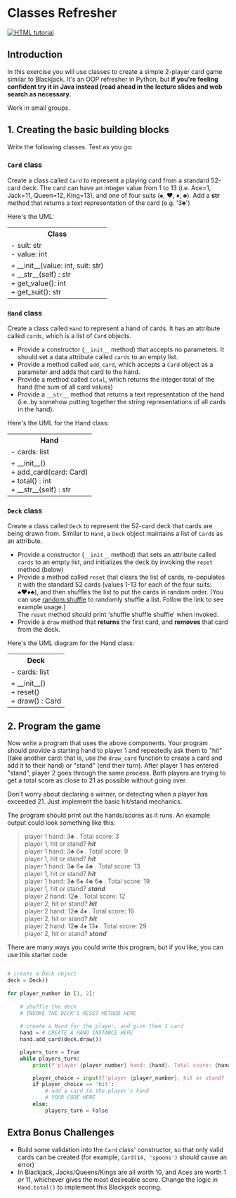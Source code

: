 # Classes Refresher

<a href="https://upload.wikimedia.org/wikipedia/commons/thumb/8/8d/Hand_holding_playing_cards-4530227761.jpg/320px-Hand_holding_playing_cards-4530227761.jpg"><img src="https://upload.wikimedia.org/wikipedia/commons/thumb/8/8d/Hand_holding_playing_cards-4530227761.jpg/320px-Hand_holding_playing_cards-4530227761.jpg" alt="HTML tutorial"></a>

## Introduction
In this exercise you will use classes to create a simple 2-player card game similar to Blackjack. It's an OOP refresher in Python, but **if you're feeling confident try it in Java instead (read ahead in the lecture slides and web search as necessary.**

Work in small groups.


## 1. Creating the basic building blocks
Write the following classes. Test as you go:

### `Card` class
Create a class called `Card` to represent a playing card from a standard 52-card deck. The card can have an integer value from 1 to 13 (i.e. Ace=1, Jack=11, Queen=12, King=13), and one of four suits (♠, ♥, ♦, ♣). Add a __str__ method that returns a text representation of the card (e.g. '3♣')

Here's the UML:
<table>
    <tr>
      <th colspan=2>Class</th>
    </tr>
    <tr>
      <td>
        - suit: str <br> 
        - value: int
      </td>    
  </tr>
  <tr>
    <td>
      + __init__(value: int, suit: str) <br>
      + __str__(self) : str <br>
      + get_value(): int <br>
      + get_suit(): str <br>
    </td>
  </tr>
      </table>

### `Hand` class
Create a class called `Hand` to represent a hand of cards. It has an attribute called `cards`, which is a list of `Card` objects.
- Provide a constructor (`__init__` method) that accepts no parameters. It should set a data attribute called `cards` to an empty list.
- Provide a method called `add_card`, which accepts a `Card` object as a parameter and adds that card to the hand.
- Provide a method called `total`, which returns the integer total of the hand (the sum of all card values)
- Provide a `__str__` method that returns a text representation of the hand (i.e. by somehow putting together the string representations of all cards in the hand).

Here's the UML for the Hand class:
<table>
    <tr>
      <th colspan=2>Hand</th>
    </tr>
    <tr>
      <td>
        - cards: list
      </td>    
  </tr>
  <tr>
    <td>
      + __init__() <br>
      + add_card(card: Card) <br>
      + total() : int <br>
      + __str__(self) : str
    </td>
  </tr>
      </table>

### `Deck` class
Create a class called `Deck` to represent the 52-card deck that cards are being drawn from. Similar to `Hand`, a `Deck` object maintains a list of `Card`s as an attribute.
- Provide a constructor (`__init__` method) that sets an attribute called `cards` to an empty list, and initializes the deck by invoking the `reset` method (below)
- Provide a method called `reset` that clears the list of cards, re-populates it with the standard 52 cards (values 1-13 for each of the four suits: ♠♥♦♣), and then shuffles the list to put the cards in random order. (You can use [random.shuffle](https://www.w3schools.com/python/ref_random_shuffle.asp) to randomly shuffle a list.  Follow the link to see example usage.)  
The `reset` method should print 'shuffle shuffle shuffle' when invoked.
- Provide a `draw` method that **returns** the first card, and **removes** that card from the deck.

Here's the UML diagram for the Hand class:
<table>
    <tr>
      <th colspan=2>Deck</th>
    </tr>
    <tr>
      <td>
        - cards: list
      </td>    
  </tr>
  <tr>
    <td>
      + __init__() <br>
      + reset() <br>
      + draw() : Card
    </td>
  </tr>
      </table>

## 2. Program the game
Now write a program that uses the above components. Your program should provide a starting hand to player 1 and repeatedly ask them to "hit" (take another card: that is, use the `draw_card` function to create a card and add it to their hand) or "stand" (end their turn). After player 1 has entered "stand", player 2 goes through the same process. Both players are trying to get a total score as close to 21 as possible without going over.

Don't worry about declaring a winner, or detecting when a player has exceeded 21. Just implement the basic hit/stand mechanics.

The program should print out the hands/scores as it runs. An example output could look something like this:

>player 1 hand: 3♣ . Total score: 3  
player 1, hit or stand? ***hit***  
player 1 hand: 3♣ 6♠ . Total score: 9  
player 1, hit or stand? ***hit***  
player 1 hand: 3♣ 6♠ 4♣ . Total score: 13  
player 1, hit or stand? ***hit***  
player 1 hand: 3♣ 6♠ 4♣ 6♣ . Total score: 19  
player 1, hit or stand? ***stand***  
player 2 hand: 12♣ . Total score: 12  
player 2, hit or stand? ***hit***  
player 2 hand: 12♣ 4♦ . Total score: 16  
player 2, hit or stand? ***hit***  
player 2 hand: 12♣ 4♦ 13♦ . Total score: 29  
player 2, hit or stand? ***stand***  

There are many ways you could write this program, but if you like, you can use this starter code
```python

# create a Deck object
deck = Deck()
    
for player_number in [1, 2]:
    
    # shuffle the deck
    # INVOKE THE DECK'S RESET METHOD HERE
    
    # create a Hand for the player, and give them 1 card
    hand = # CREATE A HAND INSTANCE HERE
    hand.add_card(deck.draw())

    players_turn = True
    while players_turn:
        print(f'player {player_number} hand: {hand}. Total score: {hand.total()}')

        player_choice = input(f'player {player_number}, hit or stand? ')
        if player_choice == 'hit':
            # add a card to the player's hand
            # YOUR CODE HERE
        else:
            players_turn = False
```


## Extra Bonus Challenges
- Build some validation into the `Card` class' constructor, so that only valid cards can be created (for example, `Card(14, 'spoons')` should cause an error)
- In Blackjack, Jacks/Queens/Kings are all worth 10, and Aces are worth 1 *or* 11, whichever gives the most desireable score. Change the logic in `Hand.total()` to implement this Blackjack scoring.
